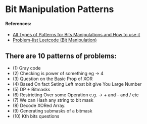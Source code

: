 # Bit Manipulation Patterns

#### References:
- [All Types of Patterns for Bits Manipulations and How to use it](https://leetcode.com/discuss/post/3695233/all-types-of-patterns-for-bits-manipulat-qezp/)
- [Problem-list Leetcode (Bit Manipulation)](https://leetcode.com/problem-list/bit-manipulation/)

## There are 10 patterns of problems:
- (1) Gray code
- (2) Checking is power of something eg -> 4
- (3) Question on the Basic Prop of XOR
- (4) Based On fact Seting Left most bit give You Large Number
- (5) DP + Bitmasks
- (6) Restricting Over some Operation e.g. -> + and - and / etc
- (7) We can Hash any string to bit mask
- (8) Decode XORed Array.
- (9) Generating submasks of a bitmask
- (10) Kth bits questions

